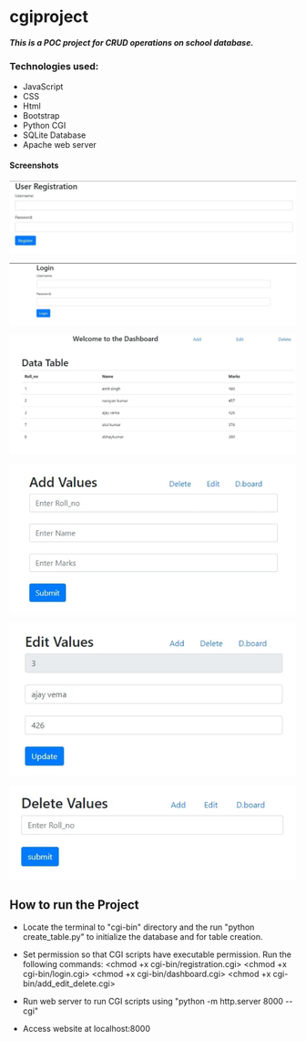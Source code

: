 # cgiproject

##### This is a POC project for CRUD operations on school database.

### Technologies used:
- JavaScript
- CSS
- Html
- Bootstrap
- Python CGI
- SQLite Database
- Apache web server

#### Screenshots

![Alt text](./images/registration.jpg)


![Alt text](./images/Login.jpg)


![Alt text](./images/dashboard.jpg)


![Alt text](./images/add.jpg)


![Alt text](./images/edit.jpg)


![Alt text](./images/delete.jpg)


## How to run the Project

- Locate the terminal to "cgi-bin" directory and the run "python create_table.py" to initialize the database and for table creation.
- Set permission so that CGI scripts have executable permission. Run the following commands:
      <chmod +x cgi-bin/registration.cgi>
      <chmod +x cgi-bin/login.cgi>
      <chmod +x cgi-bin/dashboard.cgi>
      <chmod +x cgi-bin/add_edit_delete.cgi>

- Run web server to run CGI scripts using "python -m http.server 8000 --cgi"
- Access website at localhost:8000



